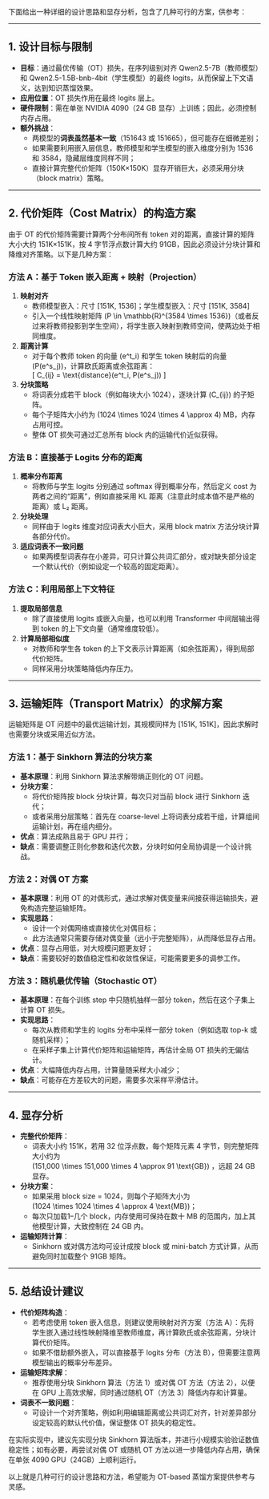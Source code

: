 下面给出一种详细的设计思路和显存分析，包含了几种可行的方案，供参考：

---

## 1. 设计目标与限制

- **目标**：通过最优传输（OT）损失，在序列级别对齐 Qwen2.5-7B（教师模型）和 Qwen2.5-1.5B-bnb-4bit（学生模型）的最终 logits，从而保留上下文语义，达到知识蒸馏效果。
- **应用位置**：OT 损失作用在最终 logits 层上。
- **硬件限制**：需在单张 NVIDIA 4090（24 GB 显存）上训练；因此，必须控制内存占用。
- **额外挑战**：
  - 两模型的**词表虽然基本一致**（151643 或 151665），但可能存在细微差别；
  - 如果需要利用嵌入层信息，教师模型和学生模型的嵌入维度分别为 1536 和 3584，隐藏层维度同样不同；
  - 直接计算完整代价矩阵（150K×150K）显存开销巨大，必须采用分块（block matrix）策略。
---
## 2. 代价矩阵（Cost Matrix）的构造方案

由于 OT 的代价矩阵需要计算两个分布间所有 token 对的距离，直接计算的矩阵大小大约 151K×151K，按 4 字节浮点数计算大约 91GB，因此必须设计分块计算和降维对齐策略。以下是几种方案：

### 方法 A：基于 Token 嵌入距离 + 映射（Projection）  
1. **映射对齐**  
   - 教师模型嵌入：尺寸 [151K, 1536]；学生模型嵌入：尺寸 [151K, 3584]  
   - 引入一个线性映射矩阵 \(P \in \mathbb{R}^{3584 \times 1536}\)（或者反过来将教师投影到学生空间），将学生嵌入映射到教师空间，使两边处于相同维度。
2. **距离计算**  
   - 对于每个教师 token 的向量 \(e^t_i\) 和学生 token 映射后的向量 \(P(e^s_j)\)，计算欧氏距离或余弦距离：  
     \[
     C_{ij} = \text{distance}(e^t_i, P(e^s_j))
     \]
3. **分块策略**  
   - 将词表分成若干 block（例如每块大小 1024），逐块计算 \(C_{ij}\) 的子矩阵。  
   - 每个子矩阵大小约为 \(1024 \times 1024 \times 4 \approx 4\) MB，内存占用可控。  
   - 整体 OT 损失可通过汇总所有 block 内的运输代价近似获得。

### 方法 B：直接基于 Logits 分布的距离  
1. **概率分布距离**  
   - 将教师与学生 logits 分别通过 softmax 得到概率分布，然后定义 cost 为两者之间的“距离”，例如直接采用 KL 距离（注意此时成本值不是严格的距离）或 L₂ 距离。
2. **分块处理**  
   - 同样由于 logits 维度对应词表大小巨大，采用 block matrix 方法分块计算各部分代价。
3. **适应词表不一致问题**  
   - 如果两模型词表存在小差异，可只计算公共词汇部分，或对缺失部分设定一个默认代价（例如设定一个较高的固定距离）。

### 方法 C：利用局部上下文特征  
1. **提取局部信息**  
   - 除了直接使用 logits 或嵌入向量，也可以利用 Transformer 中间层输出得到 token 的上下文向量（通常维度较低）。
2. **计算局部相似度**  
   - 对教师和学生各 token 的上下文表示计算距离（如余弦距离），得到局部代价矩阵。  
   - 同样采用分块策略降低内存压力。

---

## 3. 运输矩阵（Transport Matrix）的求解方案

运输矩阵是 OT 问题中的最优运输计划，其规模同样为 [151K, 151K]，因此求解时也需要分块或采用近似方法。

### 方法 1：基于 Sinkhorn 算法的分块方案  
- **基本原理**：利用 Sinkhorn 算法求解带熵正则化的 OT 问题。  
- **分块方案**：  
  - 将代价矩阵按 block 分块计算，每次只对当前 block 进行 Sinkhorn 迭代；  
  - 或者采用分层策略：首先在 coarse-level 上将词表分成若干组，计算组间运输计划，再在组内细分。  
- **优点**：算法成熟且易于 GPU 并行；  
- **缺点**：需要调整正则化参数和迭代次数，分块时如何全局协调是一个设计挑战。

### 方法 2：对偶 OT 方案  
- **基本原理**：利用 OT 的对偶形式，通过求解对偶变量来间接获得运输损失，避免构造完整运输矩阵。  
- **实现思路**：  
  - 设计一个对偶网络或直接优化对偶目标；  
  - 此方法通常只需要存储对偶变量（远小于完整矩阵），从而降低显存占用。  
- **优点**：显存占用低，对大规模问题更友好；  
- **缺点**：需要较好的数值稳定性和收敛性保证，可能需要更多的调参工作。

### 方法 3：随机最优传输（Stochastic OT）  
- **基本原理**：在每个训练 step 中只随机抽样一部分 token，然后在这个子集上计算 OT 损失。  
- **实现思路**：  
  - 每次从教师和学生的 logits 分布中采样一部分 token（例如选取 top-k 或随机采样）；  
  - 在采样子集上计算代价矩阵和运输矩阵，再估计全局 OT 损失的无偏估计。  
- **优点**：大幅降低内存占用，计算量随采样大小减少；  
- **缺点**：可能存在方差较大的问题，需要多次采样平滑估计。

---

## 4. 显存分析

- **完整代价矩阵**：  
  - 词表大小约 151K，若用 32 位浮点数，每个矩阵元素 4 字节，则完整矩阵大小约为  
    \(151,000 \times 151,000 \times 4 \approx 91 \text{GB}\) ，远超 24 GB 显存。
- **分块方案**：  
  - 如果采用 block size = 1024，则每个子矩阵大小为  
    \(1024 \times 1024 \times 4 \approx 4 \text{MB}\)；  
  - 每次只加载1–几个 block，内存使用可保持在数十 MB 的范围内，加上其他模型计算，大致控制在 24 GB 内。
- **运输矩阵计算**：  
  - Sinkhorn 或对偶方法均可设计成按 block 或 mini-batch 方式计算，从而避免同时加载整个 91GB 矩阵。

---

## 5. 总结设计建议

- **代价矩阵构造**：  
  - 若考虑使用 token 嵌入信息，则建议使用映射对齐方案（方法 A）：先将学生嵌入通过线性映射降维至教师维度，再计算欧氏或余弦距离，分块计算代价矩阵。  
  - 如果不借助额外嵌入，可以直接基于 logits 分布（方法 B），但需要注意两模型输出的概率分布差异。
- **运输矩阵求解**：  
  - 推荐使用分块 Sinkhorn 算法（方法 1）或对偶 OT 方法（方法 2），以便在 GPU 上高效求解，同时通过随机 OT（方法 3）降低内存和计算量。  
- **词表不一致问题**：  
  - 可设计一个对齐策略，例如利用编辑距离或公共词汇对齐，针对差异部分设定较高的默认代价值，保证整体 OT 损失的稳定性。

在实际实现中，建议先实现分块 Sinkhorn 算法版本，并进行小规模实验验证数值稳定性；如有必要，再尝试对偶 OT 或随机 OT 方法以进一步降低内存占用，确保在单张 4090 GPU（24GB）上顺利运行。

以上就是几种可行的设计思路和方法，希望能为 OT-based 蒸馏方案提供参考与灵感。